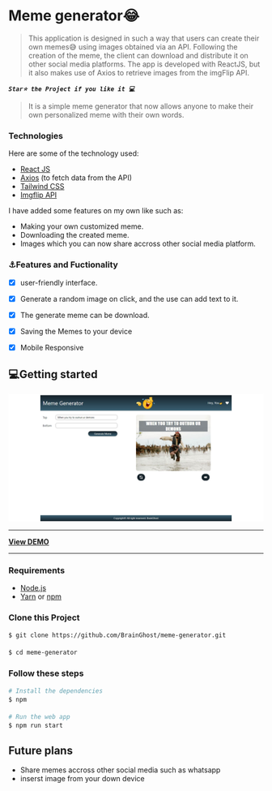 # **Meme generator😂**

> This application is designed in such a way that users can create their own memes😅 using images obtained via an API. Following the creation of the meme, the client can download and distribute it on other social media platforms. The app is developed with ReactJS, but it also makes use of Axios to retrieve images from the imgFlip API.

***`Star⭐ the Project if you like it 💻`***

> It is a simple meme generator that now allows anyone to make their own personalized meme with their own words.
### Technologies
Here are some of the technology used:
- [React JS](https://reactjs.org/ "React JS")
- [Axios](https://axios-http.com/docs/intro "Axios") (to fetch data from the API)
- [Tailwind  CSS ](https://tailwindcss.com/ "Tailwind  CSS ")
- [Imgflip API](https://imgflip.com/api "Imgflip API")

I have added some features on my own like such as:
- Making your own customized meme.
- Downloading the created meme.
- Images which you can now share accross other social media platform.


### ⚓Features and Fuctionality
- [x] user-friendly interface.
- [x] Generate a random image on click, and the use can add text to it.
- [x] The generate meme can be download.
- [x] Saving the Memes to your device
- [x] Mobile Responsive


## 💻Getting started
[![](https://github.com/BrainGhost/meme-generator/blob/main/public/meme_generator.jpg)](https://github.com/BrainGhost/meme-generator/blob/main/public/meme_generator.jpg)

------------
[ **View DEMO**](https://laugh-generator.netlify.app/ "# **View DEMO**")

------------


### Requirements
- [Node.js](http://nodejs.dev/learn/how-to-install-nodejs "Node.js")
- [Yarn](https://yarnpkg.com/ "Yarn") or [npm](http://www.npmjs.com/ "npm")

### Clone this Project

```bash
$ git clone https://github.com/BrainGhost/meme-generator.git

$ cd meme-generator
```

### Follow these steps
```bash
# Install the dependencies
$ npm

# Run the web app
$ npm run start
```

## Future plans
- Share memes accross other social media such as whatsapp
- inserst image from your down device




